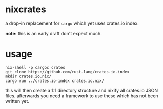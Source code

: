 # nixcrates
a drop-in replacement for `cargo` which yet uses crates.io index.

**note:** this is an early draft don't expect much.

# usage

    nix-shell -p cargoc crates
    git clone https://github.com/rust-lang/crates.io-index
    mkdir crates.io.nix/
    cargo run ../crates.io-index crates.io.nix/
    
this will then create a 1:1 directory structure and nixify all crates.io JSON files. afterwards you need a framework to use these which has not been written yet.


